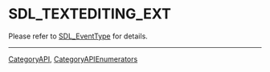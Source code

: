 # SDL_TEXTEDITING_EXT

Please refer to [SDL_EventType](SDL_EventType) for details.

----
[CategoryAPI](CategoryAPI), [CategoryAPIEnumerators](CategoryAPIEnumerators)

